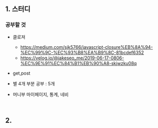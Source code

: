 ## 1. 스터디
### 공부할 것
- 클로져
  - https://medium.com/sjk5766/javascript-closure%EB%8A%94-%EC%99%9C-%EC%93%B8%EA%B9%8C-81bcdef6352
  - https://velog.io/@jakeseo_me/2019-06-17-0806-%EC%9E%91%EC%84%B1%EB%90%A8-skjwzku08q
  
- get,post

- 별 4개 부분 공부 : 5개

- 머니부 마이페이지, 통계, 네비

<br/>

## 2. 


